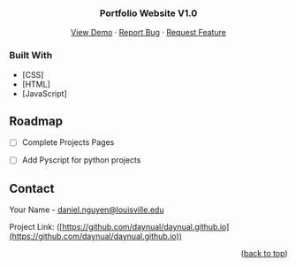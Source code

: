 <!-- PROJECT LOGO -->
<h3 align="center">Portfolio Website V1.0</h3>

  <p align="center">
    <a href="https://daynual.github.io">View Demo</a>
    ·
    <a href="https://github.com/daynual/daynual.github.io/issues">Report Bug</a>
    ·
    <a href="https://github.com/daynual/daynual.github.io/issues">Request Feature</a>
  </p>
</div>



### Built With

* [CSS]
* [HTML]
* [JavaScript]




<!-- ROADMAP -->
## Roadmap

- [ ] Complete Projects Pages
- [ ] Add Pyscript for python projects




<!-- CONTACT -->
## Contact

Your Name - daniel.nguyen@louisville.edu

Project Link: ([https://github.com/daynual/daynual.github.io](https://github.com/daynual/daynual.github.io))

<p align="right">(<a href="#top">back to top</a>)</p>
